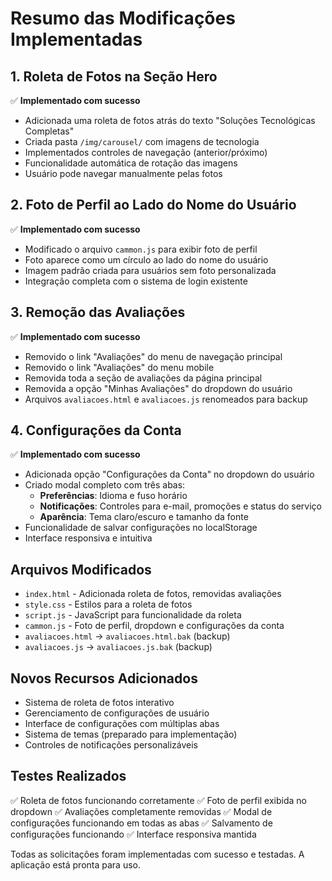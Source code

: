 # Resumo das Modificações Implementadas

## 1. Roleta de Fotos na Seção Hero
✅ **Implementado com sucesso**
- Adicionada uma roleta de fotos atrás do texto "Soluções Tecnológicas Completas"
- Criada pasta `/img/carousel/` com imagens de tecnologia
- Implementados controles de navegação (anterior/próximo)
- Funcionalidade automática de rotação das imagens
- Usuário pode navegar manualmente pelas fotos

## 2. Foto de Perfil ao Lado do Nome do Usuário
✅ **Implementado com sucesso**
- Modificado o arquivo `cammon.js` para exibir foto de perfil
- Foto aparece como um círculo ao lado do nome do usuário
- Imagem padrão criada para usuários sem foto personalizada
- Integração completa com o sistema de login existente

## 3. Remoção das Avaliações
✅ **Implementado com sucesso**
- Removido o link "Avaliações" do menu de navegação principal
- Removido o link "Avaliações" do menu mobile
- Removida toda a seção de avaliações da página principal
- Removida a opção "Minhas Avaliações" do dropdown do usuário
- Arquivos `avaliacoes.html` e `avaliacoes.js` renomeados para backup

## 4. Configurações da Conta
✅ **Implementado com sucesso**
- Adicionada opção "Configurações da Conta" no dropdown do usuário
- Criado modal completo com três abas:
  - **Preferências**: Idioma e fuso horário
  - **Notificações**: Controles para e-mail, promoções e status do serviço
  - **Aparência**: Tema claro/escuro e tamanho da fonte
- Funcionalidade de salvar configurações no localStorage
- Interface responsiva e intuitiva

## Arquivos Modificados
- `index.html` - Adicionada roleta de fotos, removidas avaliações
- `style.css` - Estilos para a roleta de fotos
- `script.js` - JavaScript para funcionalidade da roleta
- `cammon.js` - Foto de perfil, dropdown e configurações da conta
- `avaliacoes.html` → `avaliacoes.html.bak` (backup)
- `avaliacoes.js` → `avaliacoes.js.bak` (backup)

## Novos Recursos Adicionados
- Sistema de roleta de fotos interativo
- Gerenciamento de configurações de usuário
- Interface de configurações com múltiplas abas
- Sistema de temas (preparado para implementação)
- Controles de notificações personalizáveis

## Testes Realizados
✅ Roleta de fotos funcionando corretamente
✅ Foto de perfil exibida no dropdown
✅ Avaliações completamente removidas
✅ Modal de configurações funcionando em todas as abas
✅ Salvamento de configurações funcionando
✅ Interface responsiva mantida

Todas as solicitações foram implementadas com sucesso e testadas. A aplicação está pronta para uso.


